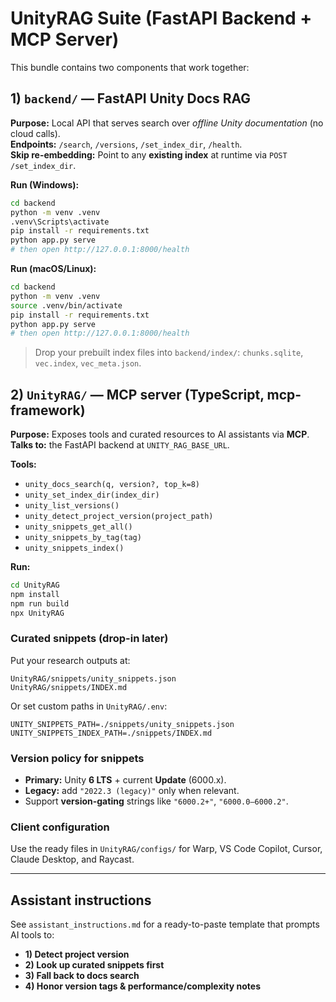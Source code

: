 # UnityRAG Suite (FastAPI Backend + MCP Server)

This bundle contains two components that work together:

## 1) `backend/` — FastAPI Unity Docs RAG
**Purpose:** Local API that serves search over *offline Unity documentation* (no cloud calls).  
**Endpoints:** `/search`, `/versions`, `/set_index_dir`, `/health`.  
**Skip re-embedding:** Point to any **existing index** at runtime via `POST /set_index_dir`.

**Run (Windows):**
```bash
cd backend
python -m venv .venv
.venv\Scripts\activate
pip install -r requirements.txt
python app.py serve
# then open http://127.0.0.1:8000/health
```

**Run (macOS/Linux):**
```bash
cd backend
python -m venv .venv
source .venv/bin/activate
pip install -r requirements.txt
python app.py serve
# then open http://127.0.0.1:8000/health
```

> Drop your prebuilt index files into `backend/index/`: `chunks.sqlite`, `vec.index`, `vec_meta.json`.

## 2) `UnityRAG/` — MCP server (TypeScript, mcp-framework)
**Purpose:** Exposes tools and curated resources to AI assistants via **MCP**.  
**Talks to:** the FastAPI backend at `UNITY_RAG_BASE_URL`.

**Tools:**
- `unity_docs_search(q, version?, top_k=8)`
- `unity_set_index_dir(index_dir)`
- `unity_list_versions()`
- `unity_detect_project_version(project_path)`
- `unity_snippets_get_all()`
- `unity_snippets_by_tag(tag)`
- `unity_snippets_index()`

**Run:**
```bash
cd UnityRAG
npm install
npm run build
npx UnityRAG
```

### Curated snippets (drop-in later)
Put your research outputs at:
```
UnityRAG/snippets/unity_snippets.json
UnityRAG/snippets/INDEX.md
```
Or set custom paths in `UnityRAG/.env`:
```
UNITY_SNIPPETS_PATH=./snippets/unity_snippets.json
UNITY_SNIPPETS_INDEX_PATH=./snippets/INDEX.md
```

### Version policy for snippets
- **Primary:** Unity **6 LTS** + current **Update** (6000.x).
- **Legacy:** add `"2022.3 (legacy)"` only when relevant.
- Support **version-gating** strings like `"6000.2+"`, `"6000.0–6000.2"`.

### Client configuration
Use the ready files in `UnityRAG/configs/` for Warp, VS Code Copilot, Cursor, Claude Desktop, and Raycast.

---

## Assistant instructions
See `assistant_instructions.md` for a ready-to-paste template that prompts AI tools to:
- **1) Detect project version**
- **2) Look up curated snippets first**
- **3) Fall back to docs search**
- **4) Honor version tags & performance/complexity notes**
